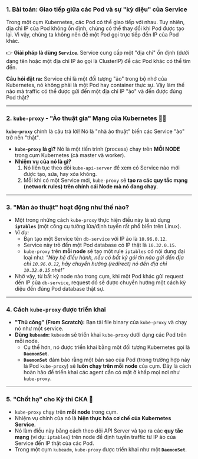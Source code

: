 ### 1. Bài toán: Giao tiếp giữa các Pod và sự "kỳ diệu" của Service

Trong một cụm Kubernetes, các Pod có thể giao tiếp với nhau. Tuy nhiên, địa chỉ IP của Pod không ổn định, chúng có thể thay đổi khi Pod được tạo lại. Vì vậy, chúng ta không nên để một Pod gọi trực tiếp đến IP của Pod khác.

👉 **Giải pháp là dùng `Service`**. Service cung cấp một "địa chỉ" ổn định (dưới dạng tên hoặc một địa chỉ IP ảo gọi là ClusterIP) để các Pod khác có thể tìm đến.

**Câu hỏi đặt ra:** Service chỉ là một đối tượng "ảo" trong bộ nhớ của Kubernetes, nó không phải là một Pod hay container thực sự. Vậy làm thế nào mà traffic có thể được gửi đến một địa chỉ IP "ảo" và đến được đúng Pod thật?

---

### 2. `kube-proxy` - "Ảo thuật gia" Mạng của Kubernetes 🎩✨

**`kube-proxy`** chính là câu trả lời! Nó là "nhà ảo thuật" biến các Service "ảo" trở nên "thật".

- **`kube-proxy` là gì?** Nó là một tiến trình (process) chạy trên **MỖI NODE** trong cụm Kubernetes (cả master và worker).
- **Nhiệm vụ của nó là gì?**
  1.  Nó liên tục theo dõi `kube-api-server` để xem có Service nào mới được tạo, sửa, hay xóa không.
  2.  Mỗi khi có một Service mới, `kube-proxy` sẽ **tạo ra các quy tắc mạng (network rules) trên chính cái Node mà nó đang chạy**.

---

### 3. "Màn ảo thuật" hoạt động như thế nào?

- Một trong những cách `kube-proxy` thực hiện điều này là sử dụng **`iptables`** (một công cụ tường lửa/định tuyến rất phổ biến trên Linux).
- _Ví dụ:_
  - Bạn tạo một Service tên `db-service` với IP ảo là `10.96.0.12`.
  - Service này trỏ đến một Pod database có IP thật là `10.32.0.15`.
  - `kube-proxy` trên **mỗi node** sẽ tạo một rule `iptables` có nội dung đại loại như: _"Này hệ điều hành, nếu có bất kỳ gói tin nào gửi đến địa chỉ `10.96.0.12`, hãy chuyển hướng (redirect) nó đến địa chỉ `10.32.0.15` nhé!"_
- Nhờ vậy, từ bất kỳ node nào trong cụm, khi một Pod khác gửi request đến IP của `db-service`, request đó sẽ được chuyển hướng một cách kỳ diệu đến đúng Pod database thật sự.

---

### 4. Cách `kube-proxy` được triển khai

- **"Thủ công" (From Scratch):** Bạn tải file binary của `kube-proxy` và chạy nó như một service.
- **Dùng `kubeadm`:** `kubeadm` sẽ triển khai `kube-proxy` dưới dạng các Pod trên mỗi node.
  - Cụ thể hơn, nó được triển khai bằng một đối tượng Kubernetes gọi là **`DaemonSet`**.
  - **`DaemonSet`** đảm bảo rằng một bản sao của Pod (trong trường hợp này là Pod `kube-proxy`) sẽ **luôn chạy trên mỗi node** của cụm. Đây là cách hoàn hảo để triển khai các agent cần có mặt ở khắp mọi nơi như `kube-proxy`.

---

### 5. "Chốt hạ" cho Kỳ thi CKA 📝

- `kube-proxy` chạy trên **mỗi node** trong cụm.
- Nhiệm vụ chính của nó là **hiện thực hóa cơ chế của Kubernetes Service**.
- Nó làm điều này bằng cách theo dõi API Server và tạo ra các **quy tắc mạng** (ví dụ: `iptables`) trên node để định tuyến traffic từ IP ảo của Service đến IP thật của các Pod.
- Trong một cụm `kubeadm`, `kube-proxy` được triển khai như một **`DaemonSet`**.
